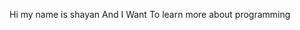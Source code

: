 Hi my name is shayan
And I Want To learn more 
about programming
<!---
shayandecoder/shayandecoder is a ✨ special ✨ repository because its `README.md` (this file) appears on your GitHub profile.
You can click the Preview link to take a look at your changes.
--->
